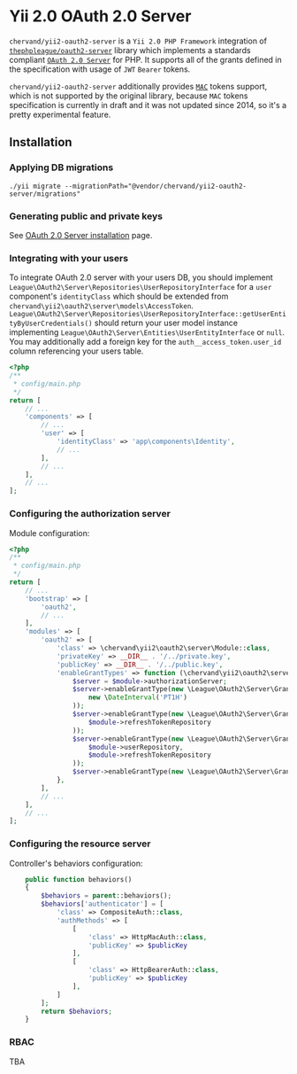 # Yii 2.0 OAuth 2.0 Server

`chervand/yii2-oauth2-server` is a `Yii 2.0 PHP Framework` integration of [`thephpleague/oauth2-server`](https://github.com/thephpleague/oauth2-server) library which implements a standards compliant [`OAuth 2.0 Server`](https://tools.ietf.org/html/rfc6749) for PHP. It supports all of the grants defined in the specification with usage of `JWT` `Bearer` tokens.

`chervand/yii2-oauth2-server` additionally provides [`MAC`](https://tools.ietf.org/html/draft-ietf-oauth-v2-http-mac-05) tokens support, which is not supported by the original library, because `MAC` tokens specification is currently in draft and it was not updated since 2014, so it's a pretty experimental feature.

## Installation

### Applying DB migrations

    ./yii migrate --migrationPath="@vendor/chervand/yii2-oauth2-server/migrations"

### Generating public and private keys

See [OAuth 2.0 Server installation](https://oauth2.thephpleague.com/installation/) page.

### Integrating with your users

To integrate OAuth 2.0 server with your users DB, you should implement `League\OAuth2\Server\Repositories\UserRepositoryInterface` for a `user` component's `identityClass` which should be extended from `chervand\yii2\oauth2\server\models\AccessToken`. `League\OAuth2\Server\Repositories\UserRepositoryInterface::getUserEntityByUserCredentials()` should return your user model instance implementing `League\OAuth2\Server\Entities\UserEntityInterface` or `null`. You may additionally add a foreign key for the `auth__access_token.user_id` column referencing your users table.

```php
<?php 
/** 
 * config/main.php 
 */
return [
    // ...
    'components' => [
        // ...
        'user' => [
            'identityClass' => 'app\components\Identity',
            // ...
        ],
        // ...
    ],
    // ...
];
```

### Configuring the authorization server

Module configuration:

```php
<?php 
/** 
 * config/main.php 
 */
return [
    // ...
    'bootstrap' => [
        'oauth2',
        // ...
    ],
    'modules' => [
        'oauth2' => [
            'class' => \chervand\yii2\oauth2\server\Module::class,
            'privateKey' => __DIR__ . '/../private.key',
            'publicKey' => __DIR__ . '/../public.key',
            'enableGrantTypes' => function (\chervand\yii2\oauth2\server\Module &$module) {
                $server = $module->authorizationServer;
                $server->enableGrantType(new \League\OAuth2\Server\Grant\ImplicitGrant(
                    new \DateInterval('PT1H')
                ));
                $server->enableGrantType(new \League\OAuth2\Server\Grant\RefreshTokenGrant(
                    $module->refreshTokenRepository
                ));
                $server->enableGrantType(new \League\OAuth2\Server\Grant\PasswordGrant(
                    $module->userRepository,
                    $module->refreshTokenRepository
                ));
                $server->enableGrantType(new \League\OAuth2\Server\Grant\ClientCredentialsGrant());
            },
        ],
        // ...
    ],
    // ...
];
```

### Configuring the resource server

Controller's behaviors configuration:

```php
    public function behaviors()
    {
        $behaviors = parent::behaviors();
        $behaviors['authenticator'] = [
            'class' => CompositeAuth::class,
            'authMethods' => [
                [
                    'class' => HttpMacAuth::class,
                    'publicKey' => $publicKey
                ],
                [
                    'class' => HttpBearerAuth::class,
                    'publicKey' => $publicKey
                ],
            ]
        ];
        return $behaviors;
    }
```

### RBAC

TBA
